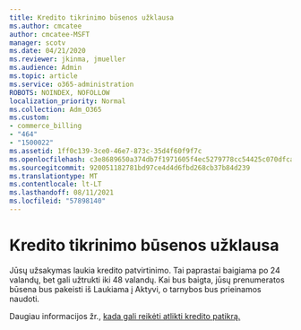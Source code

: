 ```yaml
---
title: Kredito tikrinimo būsenos užklausa
ms.author: cmcatee
author: cmcatee-MSFT
manager: scotv
ms.date: 04/21/2020
ms.reviewer: jkinma, jmueller
ms.audience: Admin
ms.topic: article
ms.service: o365-administration
ROBOTS: NOINDEX, NOFOLLOW
localization_priority: Normal
ms.collection: Adm_O365
ms.custom:
- commerce_billing
- "464"
- "1500022"
ms.assetid: 1ff0c139-3ce0-46e7-873c-35d4f60f9f7c
ms.openlocfilehash: c3e8689650a374db7f1971605f4ec5279778cc54425c070dfca398291aa5b375
ms.sourcegitcommit: 920051182781bd97ce4d4d6fbd268cb37b84d239
ms.translationtype: MT
ms.contentlocale: lt-LT
ms.lasthandoff: 08/11/2021
ms.locfileid: "57898140"
---
```

# <a name="credit-check-status-request"></a>Kredito tikrinimo būsenos užklausa

Jūsų užsakymas laukia kredito patvirtinimo. Tai paprastai baigiama po 24 valandų, bet gali užtrukti iki 48 valandų. Kai bus baigta, jūsų prenumeratos būsena bus pakeisti iš Laukiama į Aktyvi, o tarnybos bus prieinamos naudoti.

Daugiau informacijos žr., [kada gali reikėti atlikti kredito patikrą.](https://docs.microsoft.com/microsoft-365/commerce/billing-and-payments/pay-for-your-subscription#pay-by-invoice-check-or-eft)
